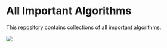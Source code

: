 # All Important Algorithms

This repository contains collections of all important algorithms.

<img src="https://images.pond5.com/algorithm-animated-word-cloud-text-footage-080060805_prevstill.jpeg">
